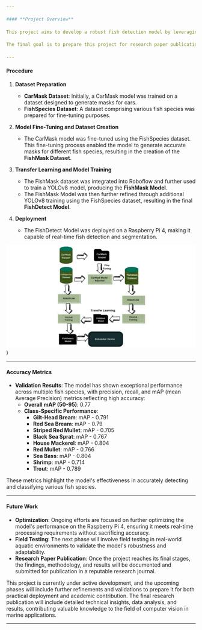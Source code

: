 ```yaml
---

#### **Project Overview**

This project aims to develop a robust fish detection model by leveraging transfer learning techniques and deploying the model on an embedded system (Raspberry Pi 4). The model is trained to accurately identify and segment various fish species in real-time, making it suitable for applications in marine biology, fishery management, and environmental monitoring.

The final goal is to prepare this project for research paper publication, demonstrating the practical applications and effectiveness of the developed model.

---
```


#### **Procedure**

1. **Dataset Preparation**
   - **CarMask Dataset**: Initially, a CarMask model was trained on a dataset designed to generate masks for cars.
   - **FishSpecies Dataset**: A dataset comprising various fish species was prepared for fine-tuning purposes.

2. **Model Fine-Tuning and Dataset Creation**
   - The CarMask model was fine-tuned using the FishSpecies dataset. This fine-tuning process enabled the model to generate accurate masks for different fish species, resulting in the creation of the **FishMask Dataset**.

3. **Transfer Learning and Model Training**
   - The FishMask dataset was integrated into Roboflow and further used to train a YOLOv8 model, producing the **FishMask Model**.
   - The FishMask Model was then further refined through additional YOLOv8 training using the FishSpecies dataset, resulting in the final **FishDetect Model**.

4. **Deployment**
   - The FishDetect Model was deployed on a Raspberry Pi 4, making it capable of real-time fish detection and segmentation.

![Workflow](workflow.jpeg))

---

#### **Accuracy Metrics**

- **Validation Results**: The model has shown exceptional performance across multiple fish species, with precision, recall, and mAP (mean Average Precision) metrics reflecting high accuracy:
   - **Overall mAP (50-95)**: 0.77
   - **Class-Specific Performance**:
     - **Gilt-Head Bream**: mAP - 0.791
     - **Red Sea Bream**: mAP - 0.79
     - **Striped Red Mullet**: mAP - 0.705
     - **Black Sea Sprat**: mAP - 0.767
     - **House Mackerel**: mAP - 0.804
     - **Red Mullet**: mAP - 0.766
     - **Sea Bass**: mAP - 0.804
     - **Shrimp**: mAP - 0.714
     - **Trout**: mAP - 0.789

These metrics highlight the model's effectiveness in accurately detecting and classifying various fish species.

---

#### **Future Work**

- **Optimization**: Ongoing efforts are focused on further optimizing the model's performance on the Raspberry Pi 4, ensuring it meets real-time processing requirements without sacrificing accuracy.
- **Field Testing**: The next phase will involve field testing in real-world aquatic environments to validate the model's robustness and adaptability.
- **Research Paper Publication**: Once the project reaches its final stages, the findings, methodology, and results will be documented and submitted for publication in a reputable research journal.

This project is currently under active development, and the upcoming phases will include further refinements and validations to prepare it for both practical deployment and academic contribution. The final research publication will include detailed technical insights, data analysis, and results, contributing valuable knowledge to the field of computer vision in marine applications.

---
